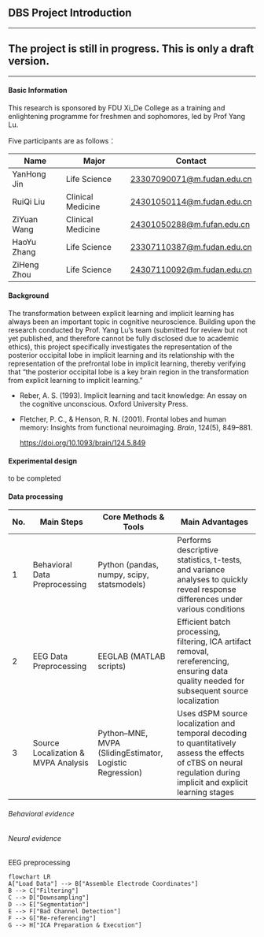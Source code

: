 ## DBS Project Introduction

---

## The project is still in progress. This is only a draft version.

---

#### Basic Information

This research is sponsored by FDU Xi_De College as a training and enlightening programme for freshmen and sophomores, led by Prof Yang Lu.

Five participants are as follows：

| Name        | Major             | Contact                    |
| ----------- | ----------------- | -------------------------- |
| YanHong Jin | Life Science      | 23307090071@m.fudan.edu.cn |
| RuiQi Liu   | Clinical Medicine | 24301050114@m.fudan.edu.cn |
| ZiYuan Wang | Clinical Medicine | 24301050288@m.fufan.edu.cn |
| HaoYu Zhang | Life Science      | 23307110387@m.fudan.edu.cn |
| ZiHeng Zhou | Life Science      | 24307110092@m.fudan.edu.cn |

#### Background

The transformation between explicit learning and implicit learning has always been an important topic in cognitive neuroscience. Building upon the research conducted by Prof. Yang Lu’s team (submitted for review but not yet published, and therefore cannot be fully disclosed due to academic ethics), this project specifically investigates the representation of the posterior occipital lobe in implicit learning and its relationship with the representation of the prefrontal lobe in implicit learning, thereby verifying that “the posterior occipital lobe is a key brain region in the transformation from explicit learning to implicit learning.”

- Reber, A. S. (1993). Implicit learning and tacit knowledge: An essay on the cognitive unconscious. Oxford University Press.

- Fletcher, P. C., & Henson, R. N. (2001). Frontal lobes and human memory: Insights from functional neuroimaging. *Brain*, 124(5), 849–881.
  
  https://doi.org/10.1093/brain/124.5.849

#### Experimental design

to be completed

#### Data processing

| No.  | Main Steps                          | Core Methods & Tools                                     | Main Advantages                                              |
| ---- | ----------------------------------- | -------------------------------------------------------- | ------------------------------------------------------------ |
| 1    | Behavioral Data Preprocessing       | Python (pandas, numpy, scipy, statsmodels)               | Performs descriptive statistics, t-tests, and variance analyses to quickly reveal response differences under various conditions |
| 2    | EEG Data Preprocessing              | EEGLAB (MATLAB scripts)                                  | Efficient batch processing, filtering, ICA artifact removal, rereferencing, ensuring data quality needed for subsequent source localization |
| 3    | Source Localization & MVPA Analysis | Python–MNE, MVPA (SlidingEstimator, Logistic Regression) | Uses dSPM source localization and temporal decoding to quantitatively assess the effects of cTBS on neural regulation during implicit and explicit learning stages |

###### Behavioral evidence

###### Neural evidence

EEG preprocessing

```mermaid
flowchart LR  
A["Load Data"] --> B["Assemble Electrode Coordinates"]  
B --> C["Filtering"]  
C --> D["Downsampling"]  
D --> E["Segmentation"]  
E --> F["Bad Channel Detection"]  
F --> G["Re‑referencing"]  
G --> H["ICA Preparation & Execution"]
```

